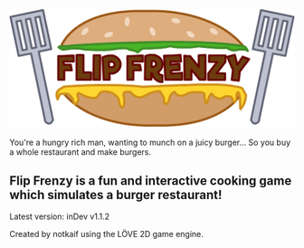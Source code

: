 ![Flip Frenzy](assets/images/logo.png)

You're a hungry rich man, wanting to munch on a juicy burger... So you buy a whole restaurant and make burgers.

## Flip Frenzy is a fun and interactive cooking game which simulates a burger restaurant! 

Latest version: inDev v1.1.2

Created by notkaif using the LÖVE 2D game engine.

